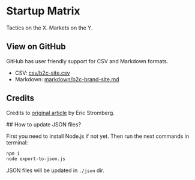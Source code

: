 # Startup Matrix

Tactics on the X. Markets on the Y.

## View on GitHub

GitHub has user friendly support for CSV and Markdown formats.

* CSV: [csv/b2c-site.csv](./csv/b2c-site.csv)
* Markdown: [markdown/b2c-brand-site.md](./markdown/b2c-brand-site.md)

## Credits

Credits to [original article](https://medium.com/the-mission/the-startup-idea-matrix-182bf2e6a53a) by Eric Stromberg.

## How to update JSON files?

First you need to install Node.js if not yet.
Then run the next commands in terminal:

```bash
npm i
node export-to-json.js
```

JSON files will be updated in `./json` dir.
